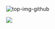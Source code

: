 
![top-img-github](https://user-images.githubusercontent.com/89448403/131726496-bcc60dc6-ae8e-4b80-bb7d-d4eea7bf6834.jpg)





![](https://komarev.com/ghpvc/?username=anna-arlig&color=71d1c3&style=plastic&label=Besökare)
